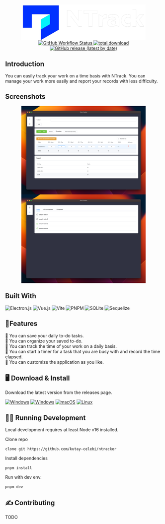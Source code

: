 <div align="center">
  <img src="./docs/banner.png" align="center" width='400px'/>
</div>

<div align="center">
  <a href="https://github.com/kutay-celebi/ntracker/actions/workflows/release.yml">
    <img alt="GitHub Workflow Status" src="https://img.shields.io/github/actions/workflow/status/kutay-celebi/ntracker/release.yml?style=for-the-badge">
  </a>

  <a href="https://github.com/kutay-celebi/ntracker/releases">
    <img src="https://img.shields.io/github/downloads/kutay-celebi/ntracker/total?style=for-the-badge" alt="total download">
  </a>

  <a href="https://github.com/kutay-celebi/ntracker/releases/latest">
    <img alt="GitHub release (latest by date)" src="https://img.shields.io/github/downloads/kutay-celebi/ntracker/latest/total?style=for-the-badge">
  </a>
</div>

## Introduction

You can easily track your work on a time basis with NTrack.
You can manage your work more easily and report your records with less difficulty.

## Screenshots

<div align="center">
  <img src="./docs/ss1.png" align="center" width="400px"/>
  <img src="./docs/ss2.png" align="center" width="400px"/>
</div>

## Built With

![Electron.js](https://img.shields.io/badge/Electron-191970?style=for-the-badge&logo=Electron&logoColor=white)
![Vue.js](https://img.shields.io/badge/vuejs-%2335495e.svg?style=for-the-badge&logo=vuedotjs&logoColor=%234FC08D)
![Vite](https://img.shields.io/badge/vite-%23646CFF.svg?style=for-the-badge&logo=vite&logoColor=white)
![PNPM](https://img.shields.io/badge/pnpm-%234a4a4a.svg?style=for-the-badge&logo=pnpm&logoColor=f69220)
![SQLite](https://img.shields.io/badge/sqlite-%2307405e.svg?style=for-the-badge&logo=sqlite&logoColor=white)
![Sequelize](https://img.shields.io/badge/Sequelize-52B0E7?style=for-the-badge&logo=Sequelize&logoColor=white)

## 🚀Features

<div>📍 You can save your daily to-do tasks.</div>
<div>📍 You can organize your saved to-do.</div>
<div>📍 You can track the time of your work on a daily basis. </div>
<div>📍 You can start a timer for a task that you are busy with and record the time elapsed.</div>
<div>📍 You can customize the application as you like.</div>


## 🖥️ Download & Install

Download the latest version from the releases page.


[![Windows](https://img.shields.io/badge/Windows-0078D6?style=for-the-badge&logo=windows&logoColor=white)](https://github.com/kutay-celebi/ntracker/releases/download/1.0.1/ntrack-1.0.1-setup.exe)
[![Windows](https://img.shields.io/badge/Windows%20Portable-0078D6?style=for-the-badge&logo=windows&logoColor=white)](https://github.com/kutay-celebi/ntracker/releases/download/1.0.1/ntrack-1.0.1-setup.exe)
[![macOS](https://img.shields.io/badge/mac%20os-000000?style=for-the-badge&logo=macos&logoColor=F0F0F0)](https://github.com/kutay-celebi/ntracker/releases/download/1.0.1/ntrack-1.0.1.dmg)
[![Linux](https://img.shields.io/badge/Linux-FCC624?style=for-the-badge&logo=linux&logoColor=black)](https://github.com/kutay-celebi/ntracker/releases/download/1.0.1/ntrack-1.0.1.AppImage)


## 🧑‍💻 Running Development

Local development requires at least Node v16 installed.

Clone repo

```shell
clone git https://github.com/kutay-celebi/ntracker
```

Install dependencies

```shell
pnpm install
```

Run with dev env.

```shell
pnpm dev
```

## ✍️ Contributing

TODO
